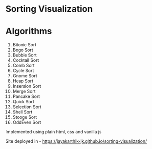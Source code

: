 # Sorting Visualization

# Algorithms
1. Bitonic Sort
2. Bogo Sort
3. Bubble Sort
4. Cocktail Sort
5. Comb Sort
6. Cycle Sort
7. Gnome Sort
8. Heap Sort
9. Insersion Sort
10. Merge Sort
11. Pancake Sort
12. Quick Sort
13. Selection Sort
14. Shell Sort
15. Stooge Sort
16. OddEven Sort

Implemented using plain html, css and vanilla js

Site deployed in - https://jayakarthik-jk.github.io/sorting-visualization/
